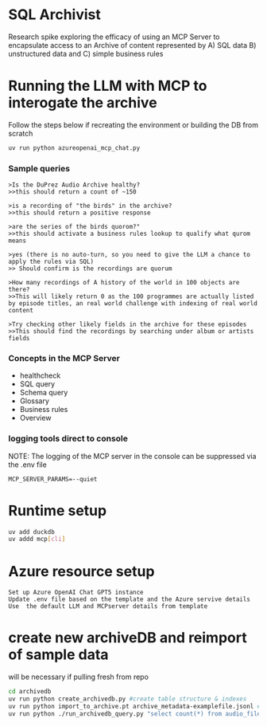 # SQL Archivist
Research spike exploring the efficacy of using an MCP Server to encapsulate access to an Archive of content represented by A) SQL data B) unstructured data and C) simple business rules

# Running the LLM with MCP to interogate the archive
Follow the steps below if recreating the environment or building the DB from scratch
```bash
uv run python azureopenai_mcp_chat.py
``` 
### Sample queries
```In the chat
>Is the DuPrez Audio Archive healthy?
>>this should return a count of ~150

>is a recording of "the birds" in the archive?
>>this should return a positive response

>are the series of the birds quorom?"
>>this should activate a business rules lookup to qualify what qurom means

>yes (there is no auto-turn, so you need to give the LLM a chance to apply the rules via SQL)
>> Should confirm is the recordings are quorum

>How many recordings of A history of the world in 100 objects are there?
>>This will likely return 0 as the 100 programmes are actually listed by episode titles, an real world challenge with indexing of real world content

>Try checking other likely fields in the archive for these episodes  
>>This should find the recordings by searching under album or artists fields
```
### Concepts in the MCP Server
- healthcheck
- SQL query
- Schema query
- Glossary
- Business rules
- Overview 

### logging tools direct to console
NOTE: The  logging of the MCP server in the console can be suppressed via the .env file 
```.env
MCP_SERVER_PARAMS=--quiet
```

# Runtime setup
```bash
uv add duckdb
uv addd mcp[cli]
```
# Azure resource setup
```
Set up Azure OpenAI Chat GPT5 instance 
Update .env file based on the template and the Azure servive details
Use  the default LLM and MCPserver details from template
```

# create new archiveDB and reimport of sample data
will be necessary if pulling fresh from repo
```bash
cd archivedb
uv run python create_archivedb.py #create table structure & indexes
uv run python import_to_archive.pt archive_metadata-examplefile.jsonl ## using --drop will clear any existing content
uv run python ./run_archivedb_query.py "select count(*) from audio_files" # validate record count
```